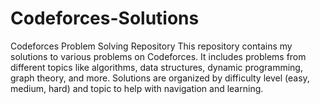 # Codeforces-Solutions
Codeforces Problem Solving Repository  This repository contains my solutions to various problems on Codeforces. It includes problems from different topics like algorithms, data structures, dynamic programming, graph theory, and more. Solutions are organized by difficulty level (easy, medium, hard) and topic to help with navigation and learning.
